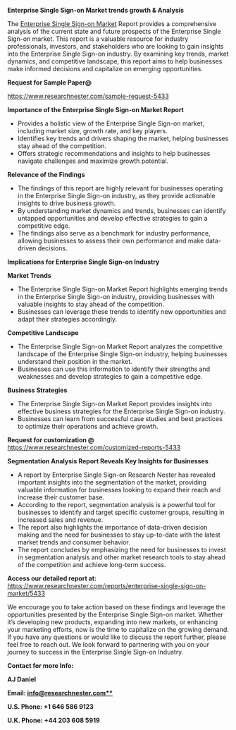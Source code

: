 ﻿<a name="_hlk169704084"></a><a name="_hlk168649135"></a><a name="_hlk167721000"></a><a name="_hlk172715171"></a>**Enterprise Single Sign-on Market trends growth & Analysis**

The [Enterprise Single Sign-on Market](https://www.researchnester.com/reports/enterprise-single-sign-on-market/5433) Report provides a comprehensive analysis of the current state and future prospects of the Enterprise Single Sign-on market. This report is a valuable resource for industry professionals, investors, and stakeholders who are looking to gain insights into the Enterprise Single Sign-on industry. By examining key trends, market dynamics, and competitive landscape, this report aims to help businesses make informed decisions and capitalize on emerging opportunities.

**Request for Sample Paper@**

<https://www.researchnester.com/sample-request-5433>



**Importance of the Enterprise Single Sign-on Market Report**

- Provides a holistic view of the Enterprise Single Sign-on market, including market size, growth rate, and key players.
- Identifies key trends and drivers shaping the market, helping businesses stay ahead of the competition.
- Offers strategic recommendations and insights to help businesses navigate challenges and maximize growth potential.

**Relevance of the Findings**	

- The findings of this report are highly relevant for businesses operating in the Enterprise Single Sign-on industry, as they provide actionable insights to drive business growth.
- By understanding market dynamics and trends, businesses can identify untapped opportunities and develop effective strategies to gain a competitive edge.
- The findings also serve as a benchmark for industry performance, allowing businesses to assess their own performance and make data-driven decisions.

**Implications for Enterprise Single Sign-on  Industry**

**Market Trends**

- The Enterprise Single Sign-on Market Report highlights emerging trends in the Enterprise Single Sign-on industry, providing businesses with valuable insights to stay ahead of the competition.
- Businesses can leverage these trends to identify new opportunities and adapt their strategies accordingly.

**Competitive Landscape**

- The Enterprise Single Sign-on Market Report analyzes the competitive landscape of the Enterprise Single Sign-on industry, helping businesses understand their position in the market.
- Businesses can use this information to identify their strengths and weaknesses and develop strategies to gain a competitive edge.

**Business Strategies**

- The Enterprise Single Sign-on Market Report provides insights into effective business strategies for the Enterprise Single Sign-on industry.
- Businesses can learn from successful case studies and best practices to optimize their operations and achieve growth.

**Request for customization @** <https://www.researchnester.com/customized-reports-5433>

**Segmentation Analysis Report Reveals Key Insights for Businesses**

- A report by Enterprise Single Sign-on Research Nester has revealed important insights into the segmentation of the market, providing valuable information for businesses looking to expand their reach and increase their customer base.
- According to the report, segmentation analysis is a powerful tool for businesses to identify and target specific customer groups, resulting in increased sales and revenue.
- The report also highlights the importance of data-driven decision making and the need for businesses to stay up-to-date with the latest market trends and consumer behavior.
- The report concludes by emphasizing the need for businesses to invest in segmentation analysis and other market research tools to stay ahead of the competition and achieve long-term success.

**Access our detailed report at:** <https://www.researchnester.com/reports/enterprise-single-sign-on-market/5433>

We encourage you to take action based on these findings and leverage the opportunities presented by the Enterprise Single Sign-on market. Whether it’s developing new products, expanding into new markets, or enhancing your marketing efforts, now is the time to capitalize on the growing demand. If you have any questions or would like to discuss the report further, please feel free to reach out. We look forward to partnering with you on your journey to success in the Enterprise Single Sign-on Industry.

**Contact for more Info:**

**AJ Daniel**

**Email: [info@researchnester.com**](mailto:info@researchnester.com)**

**U.S. Phone: +1 646 586 9123**

**U.K. Phone: +44 203 608 5919**




